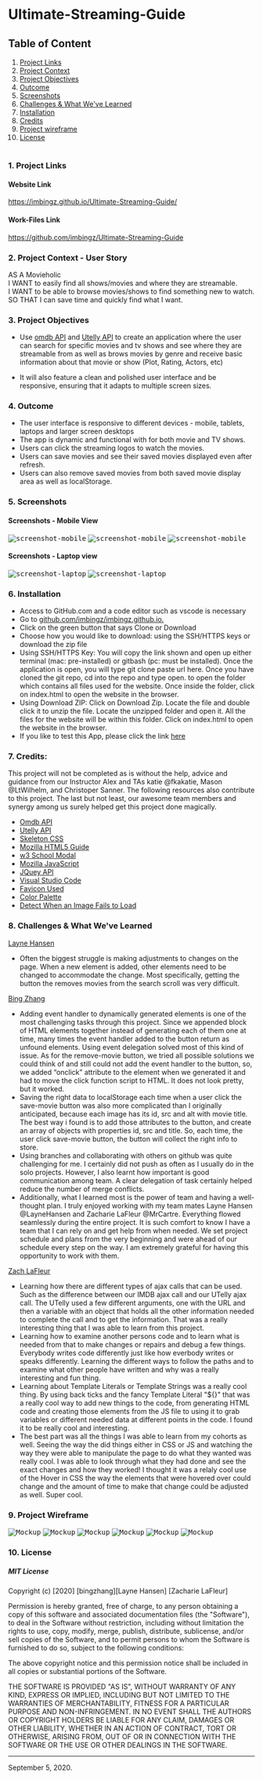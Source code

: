 # Ultimate-Streaming-Guide

  
## Table of Content
1. [ Project Links ](#Links)
2. [ Project Context ](#context)
3. [ Project Objectives ](#objectives)
4. [ Outcome ](#Outcome)
5. [ Screenshots ](#Screenshots)
6. [Challenges & What We've Learned](#learned)
7. [Installation](#Installation)
8. [Credits](#Credits)
9. [Project wireframe](#wireframe)
10. [ License ](#License)
#

#
<a name = "Links"></a>
### 1. Project Links 

#### Website Link
https://imbingz.github.io/Ultimate-Streaming-Guide/

#### Work-Files Link
https://github.com/imbingz/Ultimate-Streaming-Guide


<a name = "context"></a>
### 2. Project Context - User Story
AS A Movieholic <br>
I WANT to easily find all shows/movies and where they are streamable.<br>
I WANT to be able to browse movies/shows to find something new to watch.<br>
SO THAT I can save time and quickly find what I want.<br>


<a name = "objectives"></a>
### 3. Project Objectives
* Use [omdb API](http://www.omdbapi.com/) and [Utelly API](https://rapidapi.com/utelly/api/utelly) to create an application where the user can search for specific movies and tv shows and see where they are streamable from as well as brows movies by genre and receive basic information about that movie or show (Plot, Rating, Actors, etc)

* It will also feature a clean and polished user interface and be responsive, ensuring that it adapts to multiple screen sizes.


<a name = "Outcome"></a>
### 4. Outcome
* The user interface is responsive to different devices - mobile, tablets, laptops and larger screen desktops
* The app is dynamic and functional with for both movie and TV shows. 
* Users can click the streaming logos to watch the movies. 
* Users can save movies and see their saved movies displayed even after refresh.
* Users can also remove saved movies from both saved movie display area as well as localStorage. 

<a name="Screenshots"></a>
### 5. Screenshots 

#### Screenshots - Mobile View
<kbd>![screenshot-mobile](./assets/images/m1.png)</kbd>
<kbd>![screenshot-mobile](./assets/images/m2.png)</kbd>
<kbd>![screenshot-mobile](./assets/images/m3.png)</kbd>

####  Screenshots - Laptop view 
<kbd>![screenshot-laptop](./assets/images/s1.png)</kbd>
<kbd>![screenshot-laptop](./assets/images/s2.png)</kbd>


<a name="Installation"></a>
### 6. Installation
* Access to GitHub.com and a code editor such as vscode is necessary
* Go to [github.com/imbingz/imbingz.github.io.](https://github.com/imbingz/Ultimate-Streaming-Guide)
* Click on the green button that says Clone or Download
* Choose how you would like to download: using the SSH/HTTPS keys or download the zip file
* Using SSH/HTTPS Key: You will copy the link shown and open up either terminal (mac: pre-installed) or gitbash (pc: must be installed). Once the application is open, you will type git clone paste url here. Once you have cloned the git repo, cd into the repo and type open. to open the folder which contains all files used for the website. Once inside the folder, click on index.html to open the website in the browser.
* Using Download ZIP: Click on Download Zip. Locate the file and double click it to unzip the file. Locate the unzipped folder and open it. All the files for the website will be within this folder. Click on index.html to open the website in the browser.
* If you like to test this App, please click the link [here](https://imbingz.github.io/Ultimate-Streaming-Guide/)


<a name="Credits"></a>
### 7. Credits:
This project will not be completed as is without the help, advice and guidance from our Instructor Alex and TAs katie @fkakatie, Mason @LtWilhelm, and Christoper Sanner. The following resources  also contribute to this project. The last but not least, our awesome team members and synergy among us surely helped get this project done magically. 

* [Omdb API](http://www.omdbapi.com/)
* [Utelly API](https://rapidapi.com/utelly/api/utelly)
* [Skeleton CSS](http://getskeleton.com/)
* [Mozilla HTML5 Guide](https://developer.mozilla.org/en-US/docs/Web/Guide/HTML/HTML5)<br>
* [w3 School Modal](https://www.w3schools.com/howto/howto_css_modals.asp)<br>
* [Mozilla JavaScript](https://developer.mozilla.org/en-US/docs/Web/JavaScript)<br>
* [JQuey API](https://api.jquery.com/)<br>
* [Visual Studio Code](https://code.visualstudio.com/)<br>
* [Favicon Used](https://freepngimg.com/png/18709-television-free-download-png/icon)<br>
* [Color Palette](https://colorhunt.co/)<br>
* [Detect When an Image Fails to Load](https://stackoverflow.com/questions/9815762/detect-when-an-image-fails-to-load-in-javascript)


<a name="learned"></a>
### 8. Challenges & What We've Learned

[Layne Hansen](https://github.com/laynehansen)
* Often the biggest struggle is making adjustments to changes on the page. When a new element is added, other elements need to be changed to accommodate the change. Most specifically, getting the button the removes movies from the search scroll was very difficult.

[Bing Zhang](https://github.com/imbingz)
* Adding event handler to dynamically generated elements is one of the most challenging tasks through this project. Since we appended block of HTML elements together instead of generating each of them one at time, many times the event handler added to the button return as unfound elements. Using event delegation solved most of this kind of issue. As for the remove-movie button, we tried all possible solutions we could think of and still could not add the event handler to the button, so, we added “onclick” attribute to the element when we generated it and had to move the click function script to HTML. It does not look pretty, but it worked. 
* Saving the right data to localStorage each time when a user click the save-movie button was also more complicated than I originally anticipated, because each image has its id, src and alt with movie title. The best way i found is to add those attributes to the button, and create an array of objects with properties id, src and title. So, each time, the user click save-movie button, the button will collect the right info to store. 
* Using branches and collaborating with others on github was quite challenging for me. I certainly did not push as often as I usually do in the solo projects. However, I also learnt how important is good communication among team. A clear delegation of task certainly helped reduce the number of merge conflicts.
* Additionally, what I learned most is the power of team and having a well-thought plan. I truly enjoyed working with my team mates Layne Hansen @LayneHansen and Zacharie LaFleur @MrCartre. Everything flowed seamlessly during the entire project. It is such comfort to know I have a team that I can rely on and get help from when needed. We set project schedule and plans from the very beginning and were ahead of our schedule every step on the way. I am extremely grateful for having this opportunity to work with them. 

[Zach LaFleur](https://github.com/MrCartree)
* Learning how there are different types of ajax calls that can be used. Such as the difference between our IMDB ajax call and our UTelly ajax call. The UTelly used a few different arguments, one with the URL and then a variable with an object that holds all the other information needed to complete the call and to get the information. That was a really interesting thing that I was able to learn from this project.
* Learning how to examine another persons code and to learn what is needed from that to make changes or repairs and debug a few things. Everybody writes code differently just like how everbody writes or speaks differently. Learning the different ways to follow the paths and to examine what other people have written and why was a really interesting and fun thing.
* Learning about Template Literals or Template Strings was a really cool thing. By using back ticks and the fancy Template Literal "${}" that was a really cool way to add new things to the code, from generating HTML code and creating those elements from the JS file to using it to grab variables or different needed data at different points in the code. I found it to be really cool and interesting.
* The best part was all the things I was able to learn from my cohorts as well. Seeing the way the did things either in CSS or JS and watching the way they were able to manipulate the page to do what they wanted was really cool. I was able to look through what they had done and see the exact changes and how they worked! I thought it was a relaly cool use of the Hover in CSS the way the elements that were hovered over could change and the amount of time to make that change could be adjusted as well. Super cool.



<a name="wireframe"></a>
### 9. Project Wireframe
<kbd>![Mockup](./assets/images/p1.png)</kbd>
<kbd>![Mockup](./assets/images/p2.png)</kbd>
<kbd>![Mockup](./assets/images/p3.png)</kbd>
<kbd>![Mockup](./assets/images/p4.png)</kbd>
<kbd>![Mockup](./assets/images/p5.png)</kbd>
<kbd>![Mockup](./assets/images/p6.png)</kbd>


<a name="License"></a>
### 10. License
##### MIT License
<p>Copyright (c) [2020] [bingzhang][Layne Hansen] [Zacharie LaFleur] </p>
<p>Permission is hereby granted, free of charge, to any person obtaining a copy of this software and associated documentation files (the "Software"), to deal in the Software without restriction, including without limitation the rights to use, copy, modify, merge, publish, distribute, sublicense, and/or sell copies of the Software, and to permit persons to whom the Software is furnished to do so, subject to the following conditions:</p>
<p>The above copyright notice and this permission notice shall be included in all copies or substantial portions of the Software.</p>
<p>THE SOFTWARE IS PROVIDED "AS IS", WITHOUT WARRANTY OF ANY KIND, EXPRESS OR IMPLIED, INCLUDING BUT NOT LIMITED TO THE WARRANTIES OF MERCHANTABILITY, FITNESS FOR A PARTICULAR PURPOSE AND NON-INFRINGEMENT. IN NO EVENT SHALL THE AUTHORS OR COPYRIGHT HOLDERS BE LIABLE FOR ANY CLAIM, DAMAGES OR OTHER LIABILITY, WHETHER IN AN ACTION OF CONTRACT, TORT OR OTHERWISE, ARISING FROM, OUT OF OR IN CONNECTION WITH THE SOFTWARE OR THE USE OR OTHER DEALINGS IN THE SOFTWARE.</p>
<hr>
September 5, 2020.
